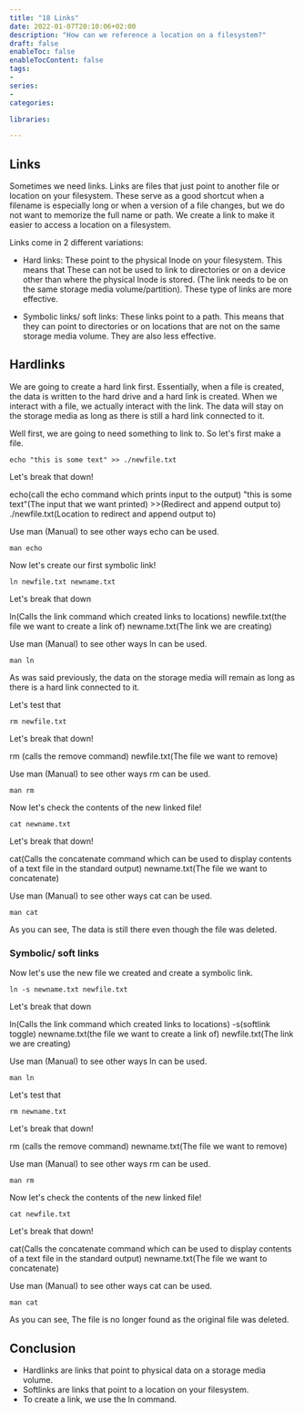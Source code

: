 ```yaml
---
title: "18 Links"
date: 2022-01-07T20:10:06+02:00
description: "How can we reference a location on a filesystem?"
draft: false
enableToc: false
enableTocContent: false
tags:
-
series:
-
categories:

libraries:

---
```


## Links

Sometimes we need links.
Links are files that just point to another file or location on your filesystem.
These serve as a good shortcut when a filename is especially long or when a version of a file changes, but we do not want to memorize the full name or path. 
We create a link to make it easier to access a location on a filesystem.

Links come in 2 different variations:

* Hard links: These point to the physical Inode on your filesystem. This means that These can not be used to link to directories or on a device other than where the physical Inode is stored. (The link needs to be on the same storage media volume/partition).
These type of links are more effective.

* Symbolic links/ soft links: These links point to a path. This means that they can point to directories or on locations that are not on the same storage media volume.
They are also less effective.

## Hardlinks

We are going to create a hard link first.
Essentially, when a file is created, the data is written to the hard drive and a hard link is created.
When we interact with a file, we actually interact with the link.
The data will stay on the storage media as long as there is still a hard link connected to it.

Well first, we are going to need something to link to.
So let's first make a file.


```
echo "this is some text" >> ./newfile.txt
```

Let's break that down!

echo(call the echo command which prints input to the output) "this is some text"(The input that we want printed) >>(Redirect and append output to) ./newfile.txt(Location to redirect and append output to)

Use man (Manual) to see other ways echo can be used.

```
man echo
```

Now let's create our first symbolic link!

```
ln newfile.txt newname.txt
```

Let's break that down

ln(Calls the link command which created links to locations) newfile.txt(the file we want to create a link of) newname.txt(The link we are creating)

Use man (Manual) to see other ways ln can be used.

```
man ln
```

As was said previously, the data on the storage media will remain as long as there is a hard link connected to it.

Let's test that

```
rm newfile.txt
```

Let's break that down!

rm (calls the remove command) newfile.txt(The file we want to remove)

Use man (Manual) to see other ways rm can be used.

```
man rm
```
Now let's check the contents of the new linked file!

```
cat newname.txt
```

Let's break that down!

cat(Calls the concatenate command which can be used to display contents of a text file in the standard output) newname.txt(The file we want to concatenate)

Use man (Manual) to see other ways cat can be used.

```
man cat
```
As you can see, The data is still there even though the file was deleted.

### Symbolic/ soft links

Now let's use the new file we created and create a symbolic link.

```
ln -s newname.txt newfile.txt
```

Let's break that down

ln(Calls the link command which created links to locations) -s(softlink toggle) newname.txt(the file we want to create a link of) newfile.txt(The link we are creating)

Use man (Manual) to see other ways ln can be used.

```
man ln
```

Let's test that

```
rm newname.txt
```

Let's break that down!

rm (calls the remove command) newname.txt(The file we want to remove)

Use man (Manual) to see other ways rm can be used.

```
man rm
```
Now let's check the contents of the new linked file!

```
cat newfile.txt
```

Let's break that down!

cat(Calls the concatenate command which can be used to display contents of a text file in the standard output) newname.txt(The file we want to concatenate)

Use man (Manual) to see other ways cat can be used.

```
man cat
```

As you can see, The file is no longer found as the original file was deleted.

## Conclusion

* Hardlinks are links that point to physical data on a storage media volume.
* Softlinks are links that point to a location on your filesystem.
* To create a link, we use the ln command.